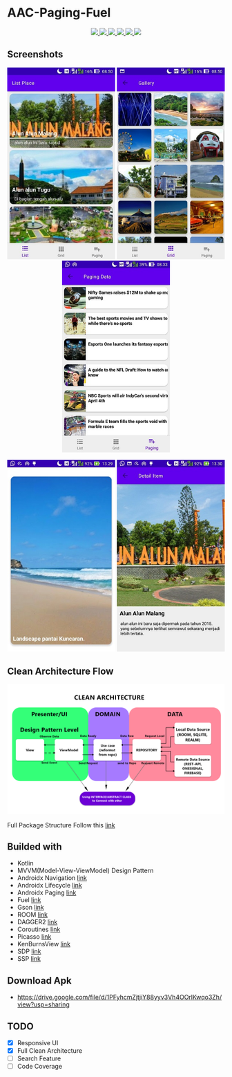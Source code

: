 # AAC-Paging-Fuel

<div align="center">
    <a href="https://circleci.com/gh/4mirfor3v3r/AAC-Paging-Fuel/tree/clean-architecture" alt="API">
        <img src="https://circleci.com/gh/4mirfor3v3r/AAC-Paging-Fuel/tree/clean-architecture.svg?style=svg" />
    </a>
    <a href="https://gitlab.com/pt-dot-internal/taprose-android/pipelines" alt="Build">
        <img src="https://img.shields.io/badge/tag-1.0.0-brightgreen.svg?style=flat" />
    </a>
    <a href="https://codecov.io/gh/4mirfor3v3r/AAC-Paging-Fuel" alt="Deploy">
        <img src="https://codecov.io/gh/4mirfor3v3r/AAC-Paging-Fuel/branch/clean-architecture/graph/badge.svg" />
    </a>
  <a href="https://www.codacy.com/manual/4mirfor3v3r/AAC-Paging-Fuel?utm_source=github.com&amp;utm_medium=referral&amp;utm_content=4mirfor3v3r/AAC-Paging-Fuel&amp;utm_campaign=Badge_Grade" alt="API">
        <img src="https://api.codacy.com/project/badge/Grade/36d400fc929e4d05bebbd8a9da483805" />
    </a>
    <a href="https://sonarcloud.io/dashboard?id=4mirfor3v3r_AAC-Paging-Fuel" alt="Build">
        <img src="https://sonarcloud.io/api/project_badges/measure?project=4mirfor3v3r_AAC-Paging-Fuel&metric=alert_status" />
    </a>
    <a href="https://travis-ci.org/4mirfor3v3r/AAC-Paging-Fuel" alt="Deploy">
        <img src="https://travis-ci.org/4mirfor3v3r/AAC-Paging-Fuel.svg?branch=clean-architecture" />
    </a>
</div>

## Screenshots

<p align="center">
  <img width="250" src="https://raw.githubusercontent.com/4mirfor3v3r/AAC-Paging-Fuel/clean-architecture/screenshoots/1.jpg" />
  <img width="250" src="https://raw.githubusercontent.com/4mirfor3v3r/AAC-Paging-Fuel/clean-architecture/screenshoots/2.jpg" />
  <img width="250" src="https://raw.githubusercontent.com/4mirfor3v3r/AAC-Paging-Fuel/clean-architecture/screenshoots/3.jpg" />
</p>
<p align="center">
  <img width="250" src="https://raw.githubusercontent.com/4mirfor3v3r/AAC-Paging-Fuel/clean-architecture/screenshoots/5.jpg" />
  <img width="250" src="https://raw.githubusercontent.com/4mirfor3v3r/AAC-Paging-Fuel/clean-architecture/screenshoots/4.jpg" />
</p>

## Clean Architecture Flow
<p align="center">
<img width="800" src="https://raw.githubusercontent.com/4mirfor3v3r/AAC-Paging-Fuel/clean-architecture/screenshoots/clean-architecture-flow.png" />
    </p>

Full Package Structure Follow this [link](https://app.diagrams.net/?lightbox=1&target=blank&highlight=0000ff&edit=_blank&layers=1&nav=1&title=Clean-AAC-Diagrams.xml#Uhttps%3A%2F%2Fdrive.google.com%2Fuc%3Fid%3D1XxwQ4o8l5561a-N6WVcb2gdM-pR-ussj%26export%3Ddownload "link")

## Builded with
 - Kotlin
 - MVVM(Model-View-ViewModel) Design Pattern
 - Androidx Navigation [link](https://developer.android.com/jetpack/androidx/releases/navigation "link")
 - Androidx Lifecycle [link](https://developer.android.com/jetpack/androidx/releases/lifecycle "link")
 - Androidx Paging [link](https://developer.android.com/jetpack/androidx/releases/paging "link")
 - Fuel [link](https://github.com/kittinunf/fuel "link")
 - Gson [link](https://github.com/google/gson "link")
 - ROOM [link](https://developer.android.com/training/data-storage/room?hl=id "link")
 - DAGGER2 [link](https://dagger.dev/ "link")
 - Coroutines [link](https://github.com/Kotlin/kotlinx.coroutines "link")
 - Picasso [link](https://github.com/square/picasso "link")
 - KenBurnsView [link](https://github.com/flavioarfaria/KenBurnsView "link")
 - SDP [link](https://github.com/intuit/sdp "link")
 - SSP [link](https://github.com/intuit/ssp "link")

## Download Apk
 - https://drive.google.com/file/d/1PFyhcmZjtjiY88yyv3Vh4OOrlKwqo3Zh/view?usp=sharing

## TODO
  * [x] Responsive UI
  * [x] Full Clean Architecture
  * [ ] Search Feature
  * [ ] Code Coverage
